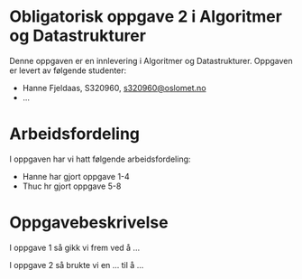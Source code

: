 # Obligatorisk oppgave 2 i Algoritmer og Datastrukturer

Denne oppgaven er en innlevering i Algoritmer og Datastrukturer. 
Oppgaven er levert av følgende studenter:
* Hanne Fjeldaas, S320960, s320960@oslomet.no
* ...

# Arbeidsfordeling

I oppgaven har vi hatt følgende arbeidsfordeling:
* Hanne har gjort oppgave 1-4
* Thuc hr gjort oppgave 5-8


# Oppgavebeskrivelse

I oppgave 1 så gikk vi frem ved å ...

I oppgave 2 så brukte vi en ... til å ...
